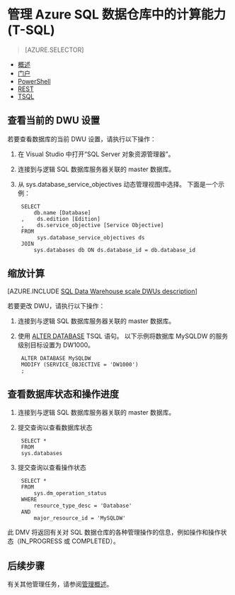 <properties
    pageTitle="在 Azure SQL 数据仓库中使用 T-SQL 进行暂停、恢复和缩放 | Azure"
    description="可通过调整 DWU 来提高性能的 Transact-SQL (T-SQL) 任务。 通过在非高峰期缩减性能来节省成本。"
    services="sql-data-warehouse"
    documentationcenter="NA"
    author="barbkess"
    manager="jhubbard"
    editor=""
    translationtype="Human Translation" />
<tags
    ms.assetid="a970d939-2adf-4856-8a78-d4fe8ab2cceb"
    ms.service="sql-data-warehouse"
    ms.devlang="NA"
    ms.topic="article"
    ms.tgt_pltfrm="NA"
    ms.workload="data-services"
    ms.date="03/30/2017"
    wacn.date="05/08/2017"
    ms.author="barbkess"
    ms.sourcegitcommit="2c4ee90387d280f15b2f2ed656f7d4862ad80901"
    ms.openlocfilehash="d005755a0c4834ffd1986a212be4c46029cfb857"
    ms.lasthandoff="04/28/2017" />

# <a name="manage-compute-power-in-azure-sql-data-warehouse-t-sql"></a>管理 Azure SQL 数据仓库中的计算能力 (T-SQL)
> [AZURE.SELECTOR]
- [概述](/documentation/articles/sql-data-warehouse-manage-compute-overview/)
- [门户](/documentation/articles/sql-data-warehouse-manage-compute-portal/)
- [PowerShell](/documentation/articles/sql-data-warehouse-manage-compute-powershell/)
- [REST](/documentation/articles/sql-data-warehouse-manage-compute-rest-api/)
- [TSQL](/documentation/articles/sql-data-warehouse-manage-compute-tsql/)

## <a name="current-dwu-bk"></a> 查看当前的 DWU 设置
若要查看数据库的当前 DWU 设置，请执行以下操作：

1. 在 Visual Studio 中打开“SQL Server 对象资源管理器”。
2. 连接到与逻辑 SQL 数据库服务器关联的 master 数据库。
3. 从 sys.database_service_objectives 动态管理视图中选择。 下面是一个示例： 

        SELECT
            db.name [Database]
        ,    ds.edition [Edition]
        ,    ds.service_objective [Service Objective]
        FROM
             sys.database_service_objectives ds
        JOIN
            sys.databases db ON ds.database_id = db.database_id

## <a name="scale-dwu-bk"></a> <a name="scale-compute-bk"></a>缩放计算
[AZURE.INCLUDE [SQL Data Warehouse scale DWUs description](../../includes/sql-data-warehouse-scale-dwus-description.md)]

若要更改 DWU，请执行以下操作：

1. 连接到与逻辑 SQL 数据库服务器关联的 master 数据库。
2. 使用 [ALTER DATABASE][ALTER DATABASE] TSQL 语句。 以下示例将数据库 MySQLDW 的服务级别目标设置为 DW1000。 

        ALTER DATABASE MySQLDW
        MODIFY (SERVICE_OBJECTIVE = 'DW1000')
        ;

## <a name="check-database-state-bk"></a><a name="check-database-state-and-operation-progress"></a>查看数据库状态和操作进度

1. 连接到与逻辑 SQL 数据库服务器关联的 master 数据库。
2. 提交查询以查看数据库状态

        SELECT *
        FROM
        sys.databases

3. 提交查询以查看操作状态

        SELECT *
        FROM
            sys.dm_operation_status
        WHERE
            resource_type_desc = 'Database'
        AND 
            major_resource_id = 'MySQLDW'

此 DMV 将返回有关对 SQL 数据仓库的各种管理操作的信息，例如操作和操作状态（IN_PROGRESS 或 COMPLETED）。

## <a name="next-steps-bk"></a>后续步骤
有关其他管理任务，请参阅[管理概述][Management overview]。

<!--Image references-->

<!--Article references-->
[Service capacity limits]: /documentation/articles/sql-data-warehouse-service-capacity-limits/
[Management overview]: /documentation/articles/sql-data-warehouse-overview-manage/
[Manage compute power overview]: /documentation/articles/sql-data-warehouse-manage-compute-overview/

<!--MSDN references-->

[ALTER DATABASE]: https://msdn.microsoft.com/zh-cn/library/mt204042.aspx

<!--Other Web references-->

[Azure portal]: http://portal.azure.cn/

<!--Update_Description:update meata properties;wording update; add content how to check database state-->